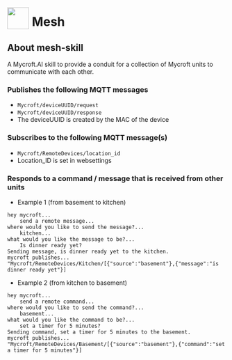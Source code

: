 # <img src='https://raw.githack.com/FortAwesome/Font-Awesome/master/svgs/solid/network-wired.svg' card_color='#40DBB0' width='50' height='50' style='vertical-align:bottom'/> Mesh
## About mesh-skill
A Mycroft.AI skill to provide a conduit for a collection of Mycroft units to communicate with each other.
### Publishes the following MQTT messages
- ```Mycroft/deviceUUID/request```
- ```Mycroft/deviceUUID/response```
- The deviceUUID is created by the MAC of the device
### Subscribes to the following MQTT message(s)
- ```Mycroft/RemoteDevices/location_id```
- Location_ID is set in websettings
### Responds to a command / message that is received from other units
- Example 1 (from basement to kitchen)
```
hey mycroft...
    send a remote message...
where would you like to send the message?...
    kitchen...
what would you like the message to be?...
    Is dinner ready yet?
Sending message, is dinner ready yet to the kitchen.
mycroft publishes...
"Mycroft/RemoteDevices/Kitchen/[{"source":"basement"},{"message":"is dinner ready yet"}]
```
- Example 2 (from kitchen to basement)
```
hey mycroft...
    send a remote command...
where would you like to send the command?...
    basement...
what would you like the command to be?...
    set a timer for 5 minutes?
Sending command, set a timer for 5 minutes to the basement.
mycroft publishes...
"Mycroft/RemoteDevices/Basement/[{"source":"basement"},{"command":"set a timer for 5 minutes"}]
```